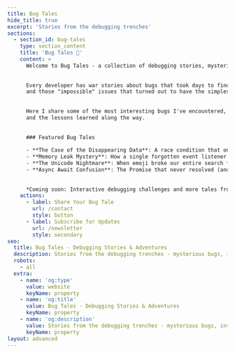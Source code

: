 ```yaml
---
title: Bug Tales
hide_title: true
excerpt: 'Stories from the debugging trenches'
sections:
  - section_id: bug-tales
    type: section_content
    title: 'Bug Tales 🐛'
    content: >
      Welcome to Bug Tales - a collection of debugging stories, mysterious bugs, and the journey to solve them.
      
      
      Every developer has war stories about bugs that took days to find, edge cases that broke everything, 
      and those "impossible" issues that turned out to have the simplest solutions.
      
      
      Here I share some of the most interesting bugs I've encountered, the investigation process, 
      and the lessons learned along the way.
      
      
      ### Featured Bug Tales
      
      - **The Case of the Disappearing Data**: A race condition that only occurred on Tuesdays
      - **Memory Leak Mystery**: How a single forgotten event listener brought down production
      - **The Unicode Nightmare**: When emoji broke our entire search functionality
      - **Async Await Confusion**: The Promise that never resolved (and why)
      
      
      *Coming soon: Interactive debugging challenges and more tales from the trenches!*
    actions:
      - label: Share Your Bug Tale
        url: /contact
        style: button
      - label: Subscribe for Updates
        url: /newsletter
        style: secondary
seo:
  title: Bug Tales - Debugging Stories & Adventures
  description: Stories from the debugging trenches - mysterious bugs, investigation processes, and lessons learned
  robots:
    - all
  extra:
    - name: 'og:type'
      value: website
      keyName: property
    - name: 'og:title'
      value: Bug Tales - Debugging Stories & Adventures
      keyName: property
    - name: 'og:description'
      value: Stories from the debugging trenches - mysterious bugs, investigation processes, and lessons learned
      keyName: property
layout: advanced
---
```

